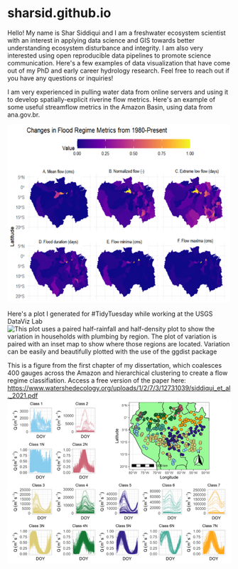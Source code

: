 # sharsid.github.io

Hello! My name is Shar Siddiqui and I am a freshwater ecosystem scientist with an interest in applying data science and GIS towards better understanding ecosystem disturbance and integrity. I am also very interested using open reproducible data pipelines to promote science communication. Here's a few examples of data visualization that have come out of my PhD and early career hydrology research. Feel free to reach out if you have any questions or inquiries!

I am very experienced in pulling water data from online servers and using it to develop spatially-explicit riverine flow metrics. Here's an example of some useful streamflow metrics in the Amazon Basin, using data from ana.gov.br.

<img src="https://github.com/sharsid94/figs/blob/main/fig2.png" alt="flow metrics" width="500" height="400">

Here's a plot I generated for #TidyTuesday while working at the USGS DataViz Lab
![This plot uses a paired half-rainfall and half-density plot to show the variation in households with plumbing by region. The plot of variation is paired with an inset map to show where those regions are located. Variation can be easily and beautifully plotted with the use of the ggdist package](https://waterdata.usgs.gov/blog/static/tidycensus-viz/tidycensus-viz-sharmin.png)

This is a figure from the first chapter of my dissertation, which coalesces 400 gauges across the Amazon and hierarchical clustering to create a flow regime classifiation. 
Access a free version of the paper here: https://www.watershedecology.org/uploads/1/2/7/3/12731039/siddiqui_et_al._2021.pdf
![Flow regimes of the Amazon figure](https://github.com/sharsid94/figs/blob/main/fig1.png)
